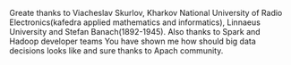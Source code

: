 Greate thanks to Viacheslav Skurlov, Kharkov National University of Radio Electronics(kafedra applied mathematics and informatics), Linnaeus University and Stefan Banach(1892-1945).
Also thanks to Spark and Hadoop developer teams You have shown me how should big data decisions looks like and sure thanks to Apach community.
 

